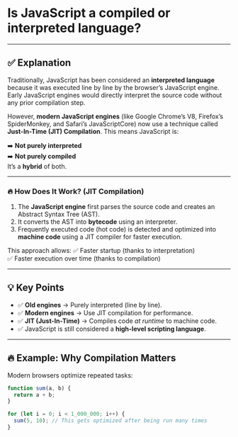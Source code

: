 # Is JavaScript a compiled or interpreted language?

---

## ✅ Explanation

Traditionally, JavaScript has been considered an **interpreted language** because it was executed line by line by the browser’s JavaScript engine. Early JavaScript engines would directly interpret the source code without any prior compilation step.

However, **modern JavaScript engines** (like Google Chrome’s V8, Firefox’s SpiderMonkey, and Safari’s JavaScriptCore) now use a technique called **Just-In-Time (JIT) Compilation**. This means JavaScript is:

➡️ **Not purely interpreted**  
➡️ **Not purely compiled**  
It’s a **hybrid** of both.

---

### 🔥 How Does It Work? (JIT Compilation)

1. The **JavaScript engine** first parses the source code and creates an Abstract Syntax Tree (AST).
2. It converts the AST into **bytecode** using an interpreter.
3. Frequently executed code (hot code) is detected and optimized into **machine code** using a JIT compiler for faster execution.

This approach allows:
✅ Faster startup (thanks to interpretation)  
✅ Faster execution over time (thanks to compilation)

---

## 💡 Key Points

- ✅ **Old engines** → Purely interpreted (line by line).
- ✅ **Modern engines** → Use JIT compilation for performance.
- ✅ **JIT (Just-In-Time)** → Compiles code _at runtime_ to machine code.
- ✅ JavaScript is still considered a **high-level scripting language**.

---

## 🔥 Example: Why Compilation Matters

Modern browsers optimize repeated tasks:

```javascript
function sum(a, b) {
  return a + b;
}

for (let i = 0; i < 1_000_000; i++) {
  sum(5, 10); // This gets optimized after being run many times
}
```
